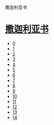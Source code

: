 ﻿




 撒迦利亚书



[](bible/../)
=============

[撒迦利亚书](bible/index.md)
==================


* [0](bible/ZEC00.md)
* [1](bible/ZEC01.md)
* [2](bible/ZEC02.md)
* [3](bible/ZEC03.md)
* [4](bible/ZEC04.md)
* [5](bible/ZEC05.md)
* [6](bible/ZEC06.md)
* [7](bible/ZEC07.md)
* [8](bible/ZEC08.md)
* [9](bible/ZEC09.md)
* [10](bible/ZEC10.md)
* [11](bible/ZEC11.md)
* [12](bible/ZEC12.md)
* [13](bible/ZEC13.md)
* [14](bible/ZEC14.md)

